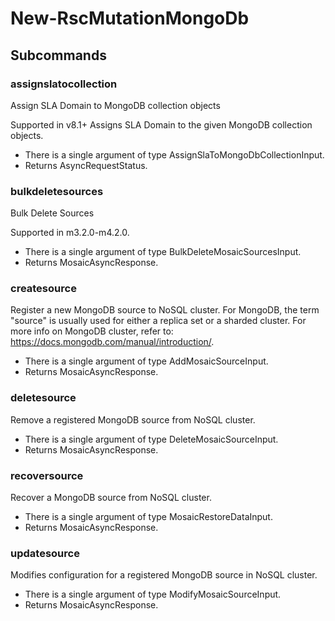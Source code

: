 # New-RscMutationMongoDb
## Subcommands
### assignslatocollection
Assign SLA Domain to MongoDB collection objects

Supported in v8.1+
Assigns SLA Domain to the given MongoDB collection objects.

- There is a single argument of type AssignSlaToMongoDbCollectionInput.
- Returns AsyncRequestStatus.
### bulkdeletesources
Bulk Delete Sources

Supported in m3.2.0-m4.2.0.

- There is a single argument of type BulkDeleteMosaicSourcesInput.
- Returns MosaicAsyncResponse.
### createsource
Register a new MongoDB source to NoSQL cluster. 
For MongoDB, the term "source" is usually used for either a replica set or a sharded cluster.
For more info on MongoDB cluster, refer to: https://docs.mongodb.com/manual/introduction/.

- There is a single argument of type AddMosaicSourceInput.
- Returns MosaicAsyncResponse.
### deletesource
Remove a registered MongoDB source from NoSQL cluster.

- There is a single argument of type DeleteMosaicSourceInput.
- Returns MosaicAsyncResponse.
### recoversource
Recover a MongoDB source from NoSQL cluster.

- There is a single argument of type MosaicRestoreDataInput.
- Returns MosaicAsyncResponse.
### updatesource
Modifies configuration for a registered MongoDB source in NoSQL cluster.

- There is a single argument of type ModifyMosaicSourceInput.
- Returns MosaicAsyncResponse.
